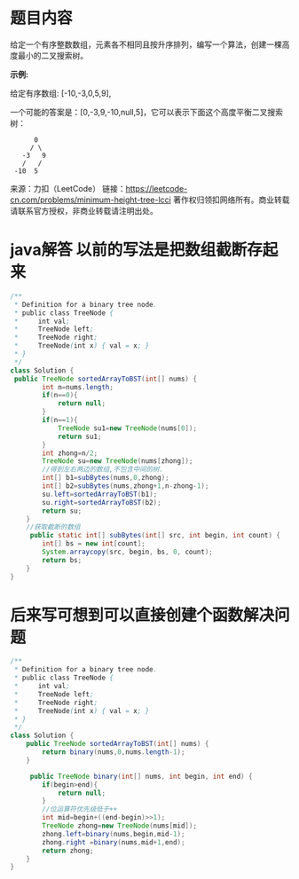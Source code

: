# 题目内容

给定一个有序整数数组，元素各不相同且按升序排列，编写一个算法，创建一棵高度最小的二叉搜索树。

**示例:**

给定有序数组: [-10,-3,0,5,9],

一个可能的答案是：[0,-3,9,-10,null,5]，它可以表示下面这个高度平衡二叉搜索树：

          0 
         / \ 
       -3   9 
       /   / 
     -10  5 

来源：力扣（LeetCode）
链接：https://leetcode-cn.com/problems/minimum-height-tree-lcci
著作权归领扣网络所有。商业转载请联系官方授权，非商业转载请注明出处。

# java解答  以前的写法是把数组截断存起来

```java
/**
 * Definition for a binary tree node.
 * public class TreeNode {
 *     int val;
 *     TreeNode left;
 *     TreeNode right;
 *     TreeNode(int x) { val = x; }
 * }
 */
class Solution {
 public TreeNode sortedArrayToBST(int[] nums) {
        int n=nums.length;
        if(n==0){
            return null;
        }
        if(n==1){
            TreeNode su1=new TreeNode(nums[0]);
            return su1;
        }
        int zhong=n/2;
        TreeNode su=new TreeNode(nums[zhong]);
        //得到左右两边的数组,不包含中间的树.
        int[] b1=subBytes(nums,0,zhong);
        int[] b2=subBytes(nums,zhong+1,n-zhong-1);
        su.left=sortedArrayToBST(b1);
        su.right=sortedArrayToBST(b2);
        return su;
    }
    //获取截断的数组
     public static int[] subBytes(int[] src, int begin, int count) {
        int[] bs = new int[count];
        System.arraycopy(src, begin, bs, 0, count);
        return bs;
    }
}
```



# 后来写可想到可以直接创建个函数解决问题

```java
/**
 * Definition for a binary tree node.
 * public class TreeNode {
 *     int val;
 *     TreeNode left;
 *     TreeNode right;
 *     TreeNode(int x) { val = x; }
 * }
 */
class Solution {
    public TreeNode sortedArrayToBST(int[] nums) {
        return binary(nums,0,nums.length-1);
    }

     public TreeNode binary(int[] nums, int begin, int end) {
        if(begin>end){
            return null;
        }
        //位运算符优先级低于++
        int mid=begin+((end-begin)>>1);
        TreeNode zhong=new TreeNode(nums[mid]);
        zhong.left=binary(nums,begin,mid-1);
        zhong.right =binary(nums,mid+1,end);
        return zhong; 
    }
}

```

